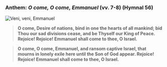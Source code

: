### Anthem: _O come, O come, Emmanuel_ (vv. 7-8) (Hymnal 56)

![Veni, veni, Emmanuel](/images/music/ocome-compact.png)

> **O come, Desire of nations, bind in one the hearts of all mankind;
bid Thou our sad divisions cease, and be Thyself our King of Peace.
Rejoice! Rejoice! Emmanuel shall come to thee, O Israel.**

> **O come, O come, Emmanuel, and ransom captive Israel,
that mourns in lonely exile here until the Son of God appear.
Rejoice! Rejoice! Emmanuel shall come to thee, O Israel.**
